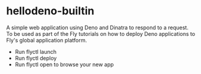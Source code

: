 # hellodeno-builtin

A simple web application using Deno and Dinatra to respond to a request. To be used as part of the Fly tutorials on how to deploy Deno applications to Fly's global application platform.

* Run flyctl launch
* Run flyctl deploy
* Run flyctl open to browse your new app

